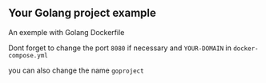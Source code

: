## Your Golang project example

An exemple with Golang Dockerfile

Dont forget to change the port `8080` if necessary and `YOUR-DOMAIN` in `docker-compose.yml`

you can also change the name `goproject`